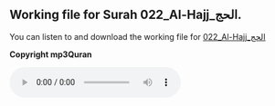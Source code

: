 
## Working file for Surah 022_Al-Hajj_الحج.

You can listen to and download the working file for [022_Al-Hajj_الحج](https://server13.mp3quran.net/husr/022.mp3)

**Copyright mp3Quran**

<audio controls src="https://server13.mp3quran.net/husr/022.mp3"></audio>

